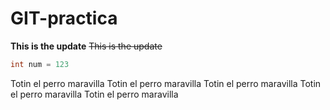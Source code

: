 # GIT-practica
**This is the update**
~~This is the update~~
```c++
int num = 123
```


Totin el perro maravilla
Totin el perro maravilla
Totin el perro maravilla
Totin el perro maravilla
Totin el perro maravilla
